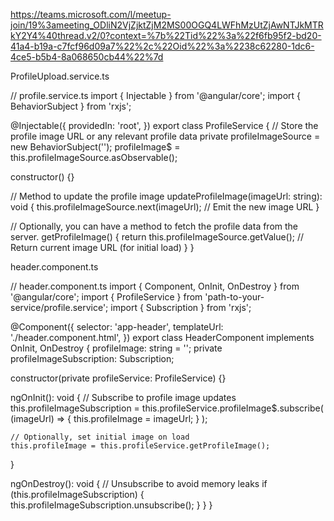 https://teams.microsoft.com/l/meetup-join/19%3ameeting_ODliN2VjZjktZjM2MS00OGQ4LWFhMzUtZjAwNTJkMTRkY2Y4%40thread.v2/0?context=%7b%22Tid%22%3a%22f6fb95f2-bd20-41a4-b19a-c7fcf96d09a7%22%2c%22Oid%22%3a%2238c62280-1dc6-4ce5-b5b4-8a068650cb44%22%7d

ProfileUpload.service.ts

// profile.service.ts
import { Injectable } from '@angular/core';
import { BehaviorSubject } from 'rxjs';

@Injectable({
  providedIn: 'root',
})
export class ProfileService {
  // Store the profile image URL or any relevant profile data
  private profileImageSource = new BehaviorSubject<string>('');
  profileImage$ = this.profileImageSource.asObservable();

  constructor() {}

  // Method to update the profile image
  updateProfileImage(imageUrl: string): void {
    this.profileImageSource.next(imageUrl); // Emit the new image URL
  }

  // Optionally, you can have a method to fetch the profile data from the server.
  getProfileImage() {
    return this.profileImageSource.getValue(); // Return current image URL (for initial load)
  }
}

header.component.ts

// header.component.ts
import { Component, OnInit, OnDestroy } from '@angular/core';
import { ProfileService } from 'path-to-your-service/profile.service';
import { Subscription } from 'rxjs';

@Component({
  selector: 'app-header',
  templateUrl: './header.component.html',
})
export class HeaderComponent implements OnInit, OnDestroy {
  profileImage: string = '';
  private profileImageSubscription: Subscription;

  constructor(private profileService: ProfileService) {}

  ngOnInit(): void {
    // Subscribe to profile image updates
    this.profileImageSubscription = this.profileService.profileImage$.subscribe(
      (imageUrl) => {
        this.profileImage = imageUrl;
      }
    );

    // Optionally, set initial image on load
    this.profileImage = this.profileService.getProfileImage();
  }

  ngOnDestroy(): void {
    // Unsubscribe to avoid memory leaks
    if (this.profileImageSubscription) {
      this.profileImageSubscription.unsubscribe();
    }
  }
}
